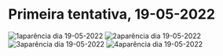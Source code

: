 # Primeira tentativa, 19-05-2022

![1aparência dia 19-05-2022](https://user-images.githubusercontent.com/63823344/169728298-286bc0c6-138b-4920-8ebb-dc3f6788102d.png)
![2aparência dia 19-05-2022](https://user-images.githubusercontent.com/63823344/169728311-3052224f-d8b2-4178-a891-05d158a9bc4a.png)
![3aparência dia 19-05-2022](https://user-images.githubusercontent.com/63823344/169728328-34ebae57-fc84-498f-af76-514879937496.png)
![4aparência dia 19-05-2022](https://user-images.githubusercontent.com/63823344/169728354-0db288a6-f58e-49b7-ae78-6aa58bb3b7d3.png)
